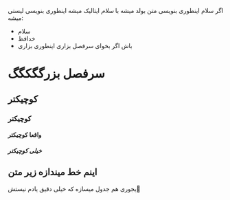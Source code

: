 اگر 
سلام
اینطوری بنویسی متن بولد میشه
با *سلام* ایتالیک میشه
اینطوری بنویسی لیستی میشه:
* سلام
* خدافظ
* باش
اگر بخوای سرفصل بزاری اینطوری بزاری
# سرفصل بزرگگکگگ
## کوچیکتر
### کوچیکتر
#### واقعا کوچیکتر
##### خیلی کوچیکتر

اینم خط میندازه زیر متن
---

یجوری هم جدول میسازه که خیلی دقیق یادم نیستش🤣
